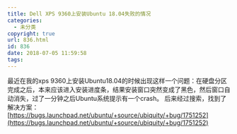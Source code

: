 ```yaml
---
title: Dell XPS 9360上安装Ubuntu 18.04失败的情况
categories:
  - 未分类
copyright: true
url: 836.html
id: 836
date: 2018-07-05 11:59:58
tags:
---
```


最近在我的xps 9360上安装Ubuntu18.04的时候出现这样一个问题：在硬盘分区完成之后，本来应该进入安装进度条，结果安装窗口突然变成了黑色，然后窗口自动消失，过了一分钟之后Ubuntu系统提示有一个crash。 后来经过搜索，找到了解决方案： [https://bugs.launchpad.net/ubuntu/+source/ubiquity/+bug/1751252](https://bugs.launchpad.net/ubuntu/+source/ubiquity/+bug/1751252)